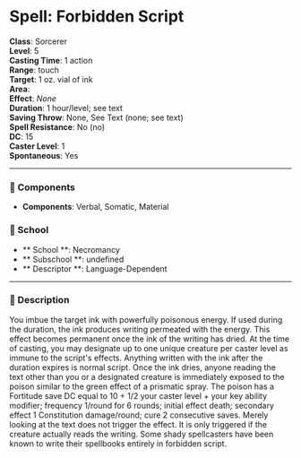 
# Spell: Forbidden Script
**Class**: Sorcerer  
**Level**: 5  
**Casting Time**: 1 action  
**Range**: touch  
**Target**: 1 oz. vial of ink  
**Area**:   
**Effect**: _None_  
**Duration**: 1 hour/level; see text  
**Saving Throw**: None, See Text (none; see text)  
**Spell Resistance**: No (no)  
**DC**: 15  
**Caster Level**: 1  
**Spontaneous**: Yes

---

### 🔮 Components
- **Components**: Verbal, Somatic, Material

### 🏫 School
- ** School **: Necromancy
- ** Subschool **: undefined
- ** Descriptor **: Language-Dependent
---

### 📜 Description
You imbue the target ink with powerfully poisonous energy. If used during the duration, the ink produces writing permeated with the energy. This effect becomes permanent once the ink of the writing has dried. At the time of casting, you may designate up to one unique creature per caster level as immune to the script's effects. Anything written with the ink after the duration expires is normal script. Once the ink dries, anyone reading the text other than you or a designated creature is immediately exposed to the poison similar to the green effect of a prismatic spray. The poison has a Fortitude save DC equal to 10 + 1/2 your caster level + your key ability modifier; frequency 1/round for 6 rounds; initial effect death; secondary effect 1 Constitution damage/round; cure 2 consecutive saves. Merely looking at the text does not trigger the effect. It is only triggered if the creature actually reads the writing. Some shady spellcasters have been known to write their spellbooks entirely in forbidden script.
